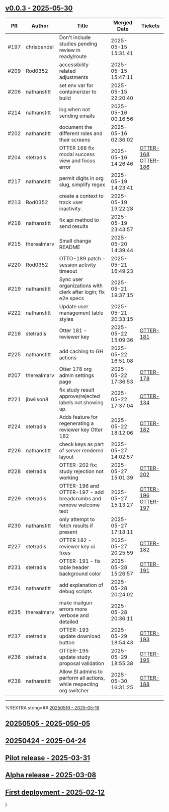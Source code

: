 ## [v0.0.3 - 2025-05-30](https://github.com/safeinsights/management-app/blob/main)

| PR | Author | Title | Merged Date | Tickets |
|----|--------|-------|-------------|---------|
| #197 | chrisbendel | Don't include studies pending review in ready/route | 2025-05-15 15:31:41 |  |
| #209 | Rod0352 | accessibility related adjustments | 2025-05-15 15:47:11 |  |
| #206 | nathanstitt | set env var for containerizer to build | 2025-05-15 22:20:40 |  |
| #214 | nathanstitt | log when not sending emails | 2025-05-16 00:16:56 |  |
| #202 | nathanstitt | document the different roles and their screens | 2025-05-16 02:36:02 |  |
| #204 | stetradis | OTTER 168 fix modal success view and focus error | 2025-05-16 14:26:46 | [OTTER-168](https://openstax.atlassian.net/browse/OTTER-168)  [OTTER-186](https://openstax.atlassian.net/browse/OTTER-186) |
| #217 | nathanstitt | permit digits in org slug, simplify regex | 2025-05-19 14:23:41 |  |
| #213 | Rod0352 | create a context to track user inactivity.  | 2025-05-19 19:22:28 |  |
| #218 | nathanstitt | fix api method to send results  | 2025-05-19 23:43:57 |  |
| #215 | therealmarv | Small change README | 2025-05-20 14:39:44 |  |
| #220 | Rod0352 | OTTO-189 patch - session activity timeout | 2025-05-21 16:49:23 |  |
| #219 | nathanstitt | Sync user organizations with clerk after login; fix e2e specs | 2025-05-21 19:37:15 |  |
| #222 | nathanstitt | Update user management table styles | 2025-05-21 20:33:15 |  |
| #216 | stetradis | Otter 181 - reviewer key | 2025-05-22 15:09:36 | [OTTER-181](https://openstax.atlassian.net/browse/OTTER-181) |
| #225 | nathanstitt | add caching to GH actions | 2025-05-22 16:51:08 |  |
| #207 | therealmarv | Otter 178 org admin settings page | 2025-05-22 17:36:53 | [OTTER-178](https://openstax.atlassian.net/browse/OTTER-178) |
| #221 | jbwilson8 | fix study result approve/rejected labels not showing up. | 2025-05-22 17:37:04 | [OTTER-134](https://openstax.atlassian.net/browse/OTTER-134) |
| #224 | stetradis | Adds feature for regenerating a reviewer key Otter 182 | 2025-05-22 18:12:06 | [OTTER-182](https://openstax.atlassian.net/browse/OTTER-182) |
| #226 | nathanstitt | check keys as part of server rendered layout | 2025-05-27 14:02:57 |  |
| #228 | stetradis | OTTER-202 fix: study rejection not working | 2025-05-27 15:01:39 | [OTTER-202](https://openstax.atlassian.net/browse/OTTER-202) |
| #229 | stetradis | OTTER-196 and OTTER-197 - add breadcrumbs and remove welcome text | 2025-05-27 15:13:27 | [OTTER-196](https://openstax.atlassian.net/browse/OTTER-196)  [OTTER-197](https://openstax.atlassian.net/browse/OTTER-197) |
| #230 | nathanstitt | only attempt to fetch results if present | 2025-05-27 17:18:11 |  |
| #227 | stetradis | OTTER 182 - reviewer key ui fixes | 2025-05-27 20:25:59 | [OTTER-182](https://openstax.atlassian.net/browse/OTTER-182) |
| #231 | stetradis | OTTER-191 - fix table header background color | 2025-05-28 15:26:57 | [OTTER-191](https://openstax.atlassian.net/browse/OTTER-191) |
| #234 | nathanstitt | add explanation of debug scripts | 2025-05-28 20:24:02 |  |
| #235 | therealmarv | make mailgun errors more verbose and detailed | 2025-05-28 20:36:11 |  |
| #237 | stetradis | OTTER-193 update download button | 2025-05-29 18:54:43 | [OTTER-193](https://openstax.atlassian.net/browse/OTTER-193) |
| #236 | stetradis | OTTER-195 update study proposal validation | 2025-05-29 18:55:38 | [OTTER-195](https://openstax.atlassian.net/browse/OTTER-195) |
| #238 | nathanstitt | Allow SI admins to perform all actions, while respecting org switcher | 2025-05-30 16:31:25 | [OTTER-188](https://openstax.atlassian.net/browse/OTTER-188) |


---

%!(EXTRA string=## [20250519 - 2025-05-19](https://github.com/safeinsights/management-app/blob/b556599)

## [20250505 - 2025-050-05](https://github.com/safeinsights/management-app/blob/d899139)

## [20250424 - 2025-04-24](https://github.com/safeinsights/management-app/blob/07c622c)

## [Pilot release - 2025-03-31](https://github.com/safeinsights/management-app/blob/b5be9493d9d07de9c42839c781affc7f32bfc40e)

## [Alpha release - 2025-03-08](https://github.com/safeinsights/management-app/blob/b94ba41ccd1302f035414844ac316774ca6affd5)

## [First deployment - 2025-02-12](https://github.com/safeinsights/management-app/blob/8e94ebd)

)